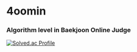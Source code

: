 # 4oomin 

### Algorithm level in Baekjoon Online Judge
[![Solved.ac Profile](http://mazassumnida.wtf/api/v2/generate_badge?boj=coolsoomin)](https://solved.ac/coolsoomin)


